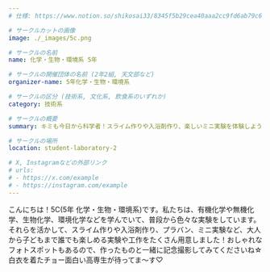 ```yaml
---
# 仕様: https://www.notion.so/shikosai33/8345f5b29cea40aaa2cc9fd6ab79c6a6?pvs=4#5438a1577b604f39a67658a72f2283b8

# サークルカットの画像
image: ./_images/5c.png

# サークルの名前
name: 化学・生物・環境系 5年

# サークルの開催団体の名前 (2年2組, 天文部など)
organizer-name: 5年化学・生物・環境系

# サークルの区分 (技術系, 文化系, 飲食系のいずれか)
category: 技術系

# サークルの概要
summary: キミも今日から科学者！スライム作りや入浴剤作り、楽しいミニ実験を体験しよう☆

# サークルの場所
location: student-laboratory-2

# X, Instagramなどの外部リンク
# urls:
# - https://x.com/example
# - https://instagram.com/example
---
```

こんにちは！5C(5年 化学・生物・環境系)です。私たちは、有機化学や無機化学、生物化学、環境化学などを学んでいて、普段から色々な実験をしています。それらを活かして、スライム作りや入浴剤作り、プラバン、ミニ実験など、大人から子どもまで誰でも楽しめる実験や工作をたくさん用意しました！おしゃれなフォトスポットもあるので、作ったものと一緒に記念撮影してみてくださいね☆白衣を着たチョー面白い高専生が待ってま～す♡
